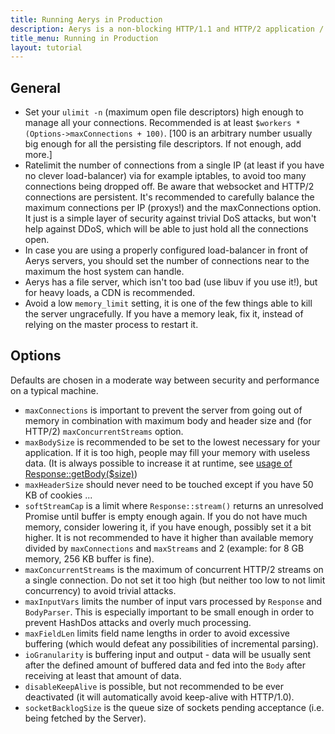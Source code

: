 ```yaml
---
title: Running Aerys in Production
description: Aerys is a non-blocking HTTP/1.1 and HTTP/2 application / websocket / static file server.
title_menu: Running in Production
layout: tutorial
---
```


## General

- Set your `ulimit -n` (maximum open file descriptors) high enough to manage all your connections. Recommended is at least `$workers * (Options->maxConnections + 100)`. [100 is an arbitrary number usually big enough for all the persisting file descriptors. If not enough, add more.]
- Ratelimit the number of connections from a single IP (at least if you have no clever load-balancer) via for example iptables, to avoid too many connections being dropped off. Be aware that websocket and HTTP/2 connections are persistent. It's recommended to carefully balance the maximum connections per IP (proxys!) and the maxConnections option. It just is a simple layer of security against trivial DoS attacks, but won't help against DDoS, which will be able to just hold all the connections open.
- In case you are using a properly configured load-balancer in front of Aerys servers, you should set the number of connections near to the maximum the host system can handle.
- Aerys has a file server, which isn't too bad (use libuv if you use it!), but for heavy loads, a CDN is recommended.
- Avoid a low `memory_limit` setting, it is one of the few things able to kill the server ungracefully. If you have a memory leak, fix it, instead of relying on the master process to restart it.

## Options

Defaults are chosen in a moderate way between security and performance on a typical machine.

- `maxConnections` is important to prevent the server from going out of memory in combination with maximum body and header size and (for HTTP/2) `maxConcurrentStreams` option.
- `maxBodySize` is recommended to be set to the lowest necessary for your application. If it is too high, people may fill your memory with useless data. (It is always possible to increase it at runtime, see [usage of Response::getBody($size)](body.html))
- `maxHeaderSize` should never need to be touched except if you have 50 KB of cookies ...
- `softStreamCap` is a limit where `Response::stream()` returns an unresolved Promise until buffer is empty enough again. If you do not have much memory, consider lowering it, if you have enough, possibly set it a bit higher. It is not recommended to have it higher than available memory divided by `maxConnections` and `maxStreams` and 2 (example: for 8 GB memory, 256 KB buffer is fine).
- `maxConcurrentStreams` is the maximum of concurrent HTTP/2 streams on a single connection. Do not set it too high (but neither too low to not limit concurrency) to avoid trivial attacks.
- `maxInputVars` limits the number of input vars processed by `Response` and `BodyParser`. This is especially important to be small enough in order to prevent HashDos attacks and overly much processing.
- `maxFieldLen` limits field name lengths in order to avoid excessive buffering (which would defeat any possibilities of incremental parsing).
- `ioGranularity` is buffering input and output - data will be usually sent after the defined amount of buffered data and fed into the `Body` after receiving at least that amount of data.
- `disableKeepAlive` is possible, but not recommended to be ever deactivated (it will automatically avoid keep-alive with HTTP/1.0).
- `socketBacklogSize` is the queue size of sockets pending acceptance (i.e. being fetched by the Server).